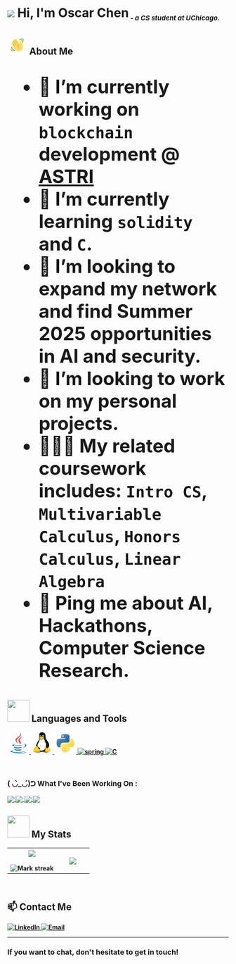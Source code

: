 # <img src="https://media.giphy.com/media/TEnXkcsHrP4YedChhA/giphy.gif" width ="25"> <b>Hi, I'm Oscar Chen<sub style="font-size: 15px; font-style: italic"> - a CS student at UChicago.</sub><br>




## <img src="https://raw.githubusercontent.com/ashu-guo/ashu-guo/main/assets/wave.gif" width="45px" height="45px"></img> About Me

<tr border="none">
<td width="100% align="left">

<div style="font-size: 3.0em;">

- 🔭 I’m currently working on `blockchain` development @ [ASTRI](https://www.astri.org/)
- 🌱 I’m currently learning `solidity` and `C`.
- 👯 I’m looking to expand my network and find Summer 2025 opportunities in AI and security.
- 🤔 I’m looking to work on my personal projects.
- 👨🏻‍💻 My related coursework includes: `Intro CS`, `Multivariable Calculus`, `Honors Calculus`, `Linear Algebra`
- 💬 Ping me about **AI**, **Hackathons**, **Computer Science Research**.

</div>

## <img src="https://media.giphy.com/media/M4NykXxUE0HAcK7UJ6/giphy.gif" width="50px" height="50px"></img> Languages and Tools

<p align="left">
    <a href="https://www.java.com" target="_blank" rel="noreferrer">
        <img
                src="https://raw.githubusercontent.com/devicons/devicon/master/icons/java/java-original.svg"
                alt="java"
                width="50"
                height="50"
        />
    </a>
    <a href="https://www.linux.org/" target="_blank" rel="noreferrer">
        <img
                src="https://raw.githubusercontent.com/devicons/devicon/master/icons/linux/linux-original.svg"
                alt="linux"
                width="50"
                height="50"
        />
    </a>
    <a href="https://www.python.org" target="_blank" rel="noreferrer">
        <img
                src="https://raw.githubusercontent.com/devicons/devicon/master/icons/python/python-original.svg"
                alt="python"
                width="50"
                height="50"
        />
    </a>
    <a href="https://spring.io/" target="_blank" rel="noreferrer">
        <img src="https://www.vectorlogo.zone/logos/springio/springio-icon.svg" alt="spring" width="50" height="50" />
    </a>

  <a href="https://www.learn-c.org/" target="_blank" rel="noreferrer">
        <img src="https://encrypted-tbn0.gstatic.com/images?q=tbn:ANd9GcQFnxnI3Yx177kIdAtiukh8gJ9vtZ1QjZ01Dg&s" alt="C" width="50" height="50" />
    </a>
</p>

<br>

### ( ◡̀_◡́)ᕤ    What I've Been Working On :
  
<a href="https://github.com/Oscar11800/Fast-Additive-Homomorphic-Encryption">
  <img align="center" src="https://github-readme-stats.vercel.app/api/pin/?username=Oscar11800&repo=Fast-Additive-Homomorphic-Encryption"&theme=tokyonight" />
</a>

<a href="https://github.com/bobbykabob/pennapps2023">
 <img align="center" src="https://github-readme-stats.vercel.app/api/pin/?username=bobbykabob&repo=pennapps2023"&theme=tokyonight" />
</a>

<a href="https://github.com/Oscar11800/mc-trading-project-2024">
  <img align="center" src="https://github-readme-stats.vercel.app/api/pin/?username=Oscar11800&repo=mc-trading-project-2024"&theme=merko" />
</a>

<a href="https://github.com/Oscar11800/mbtimystery">
  <img align="center" src="https://github-readme-stats.vercel.app/api/pin/?username=johnz4021&repo=mbtimystery"&theme=dark" />
</a>

<br>

## <img src="https://media2.giphy.com/media/QssGEmpkyEOhBCb7e1/giphy.gif?cid=ecf05e47a0n3gi1bfqntqmob8g9aid1oyj2wr3ds3mg700bl&rid=giphy.gif" width="50px" height="50px"> My Stats

<table align="center">
<tr border="none">
<td width="60%" align="center">

  <img  align="center"  src="https://github-readme-stats.vercel.app/api?username=Oscar11800&theme=chartreuse-dark&show_icons=true&count_private=true" />
  <br></br>
  <img  title="🔥 Get streak stats for your profile at git.io/streak-stats" alt="Mark streak" src="https://github-readme-streak-stats.herokuapp.com/?user=ashu-guo&theme=chartreuse-dark&hide_border=false" /> 
</td>
<td width="60%" align="center">

  <img  align="center"  src="https://github-readme-stats.anuraghazra1.vercel.app/api/top-langs/?username=Oscar11800&theme=chartreuse-dark&hide_border=false&no-bg=true&no-frame=true&langs_count=10"/>

  </td>
</tr>
</table>

<p >
  
<br>
  
## 📫 Contact Me
<a href="https://www.linkedin.com/in/chen-oscar/">
  <img src="https://img.shields.io/badge/LinkedIn-blue?style=flat&logo=linkedin&labelColor=blue" alt="LinkedIn" style="width: 150px; height: 40px;"/>
</a>
<a href="mailto:oscarc@uchicago.edu">
  <img src="https://img.shields.io/badge/Email-D14836?style=flat&logo=gmail&logoColor=white&labelColor=D14836" alt="Email" style="width: 150px; height: 40px;"/>
</a>

---

### If you want to chat, don't hesitate to get in touch!



